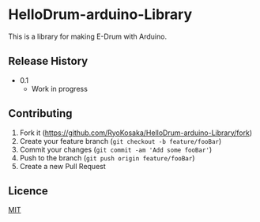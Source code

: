 # HelloDrum-arduino-Library
This is a library for making E-Drum with Arduino.

## Release History

* 0.1
    * Work in progress

## Contributing

1. Fork it (<https://github.com/RyoKosaka/HelloDrum-arduino-Library/fork>)
2. Create your feature branch (`git checkout -b feature/fooBar`)
3. Commit your changes (`git commit -am 'Add some fooBar'`)
4. Push to the branch (`git push origin feature/fooBar`)
5. Create a new Pull Request

## Licence

[MIT](http://opensource.org/licenses/mit-license.php)
